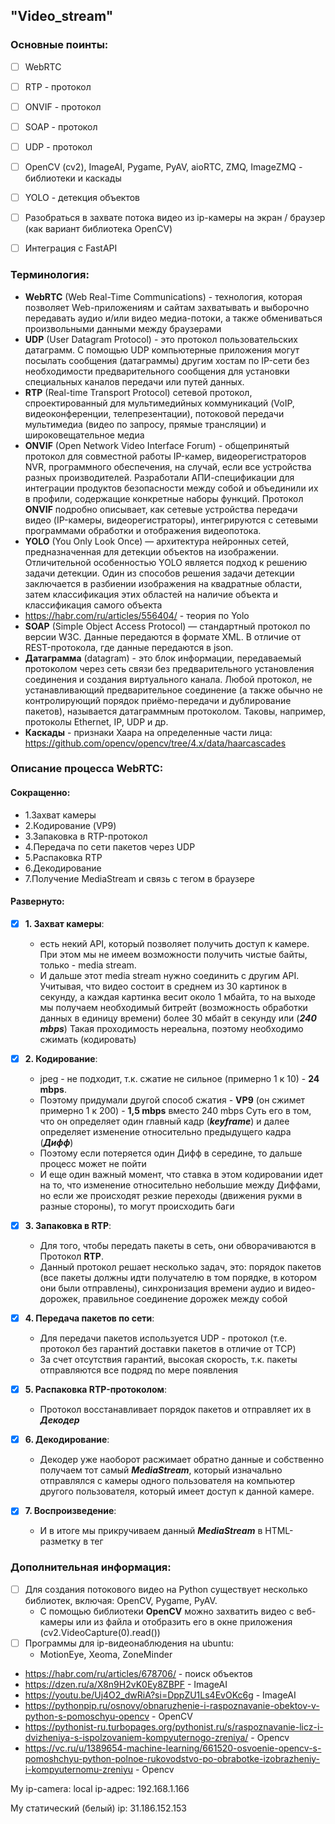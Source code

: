 ## "Video_stream"

### Основные поинты:

- [ ] WebRTC
- [ ] RTP - протокол
- [ ] ONVIF - протокол
- [ ] SOAP - протокол
- [ ] UDP - протокол
- [ ] OpenCV (cv2), ImageAI, Pygame, PyAV, aioRTC, ZMQ, ImageZMQ - библиотеки и каскады
- [ ] YOLO - детекция объектов
- [ ] Разобраться в захвате потока видео из ip-камеры на экран / браузер (как вариант библиотека OpenCV)
- [ ] Интеграция с FastAPI




### Терминология:
- **WebRTC** (Web Real-Time Communications) - технология, которая позволяет Web-приложениям и сайтам захватывать и выборочно передавать аудио и/или видео медиа-потоки, а также обмениваться произвольными данными между браузерами
- **UDP** (User Datagram Protocol) - это протокол пользовательских датаграмм. С помощью UDP компьютерные приложения могут посылать сообщения (датаграммы) другим хостам по IP-сети без необходимости предварительного сообщения для установки специальных каналов передачи или путей данных.
- **RTP** (Real-time Transport Protocol) сетевой протокол, спроектированный для мультимедийных коммуникаций (VoIP, видеоконференции, телепрезентации), потоковой передачи мультимедиа (видео по запросу, прямые трансляции) и широковещательное медиа
- **ONVIF** (Open Network Video Interface Forum) - общепринятый протокол для совместной работы IP-камер, видеорегистраторов NVR, программного обеспечения, на случай, если все устройства разных производителей. Разработали АПИ-спецификации для интеграции продуктов безопасности между собой и объединили их в профили, содержащие конкретные наборы функций. Протокол **ONVIF** подробно описывает, как сетевые устройства передачи видео (IP-камеры, видеорегистраторы), интегрируются с сетевыми программами обработки и отображения видеопотока.
- **YOLO** (You Only Look Once) — архитектура нейронных сетей, предназначенная для детекции объектов на изображении. Отличительной особенностью YOLO является подход к решению задачи детекции. Один из способов решения задачи детекции заключается в разбиении изображения на квадратные области, затем классификация этих областей на наличие объекта и классификация самого объекта
- https://habr.com/ru/articles/556404/ - теория по Yolo
- **SOAP** (Simple Object Access Protocol) — стандартный протокол по версии W3C. Данные передаются в формате XML. В отличие от REST-протокола, где данные передаются в json.
- **Датаграмма** (datagram) - это блок информации, передаваемый протоколом через сеть связи без предварительного установления соединения и создания виртуального канала. Любой протокол, не устанавливающий предварительное соединение (а также обычно не контролирующий порядок приёмо-передачи и дублирование пакетов), называется датаграммным протоколом. Таковы, например, протоколы Ethernet, IP, UDP и др.
- **Каскады** - признаки Хаара на определенные части лица: https://github.com/opencv/opencv/tree/4.x/data/haarcascades

### Описание процесса WebRTC:

#### Сокращенно:
  - 1.Захват камеры
  - 2.Кодирование (VP9)
  - 3.Запаковка в RTP-протокол
  - 4.Передача по сети пакетов через UDP
  - 5.Распаковка RTP
  - 6.Декодирование
  - 7.Получение MediaStream и связь с тегом в браузере

#### Развернуто:
- [x] **1. Захват камеры**:
  - есть некий API, который позволяет получить доступ к камере.
  При этом мы не имеем возможности получить чистые байты, только - media stream.
  - И дальше этот media stream нужно соединить с другим API.
  Учитывая, что видео состоит в среднем из 30 картинок в секунду, а каждая картинка весит около 1 мбайта,
  то на выходе мы получаем необходимый битрейт (возможность обработки данных в единицу времени) более 30 мбайт в секунду или (***240 mbps***)
  Такая проходимость нереальна, поэтому необходимо сжимать (кодировать)

- [x] **2. Кодирование**:
  - jpeg - не подходит, т.к. сжатие не сильное (примерно 1 к 10) - **24 mbps**.
  - Поэтому придумали другой способ сжатия - **VP9** (он сжимет примерно 1 к 200) - **1,5 mbps** вместо 240 mbps
  Суть его в том, что он определяет один главный кадр (***keyframe***) и далее определяет изменение относительно предыдущего кадра (***Дифф***)
  - Поэтому если потеряется один Дифф в середине, то дальше процесс может не пойти
  - И еще один важный момент, что ставка в этом кодировании идет на то, что изменение относительно небольшие между Диффами, но если же происходят резкие переходы (движения рукми в разные стороны), то могут происходить баги

- [x] **3. Запаковка в RTP**:
  - Для того, чтобы передать пакеты в сеть, они обворачиваются в Протокол **RTP**.
  - Данный протокол решает несколько задач, это: порядок пакетов (все пакеты должны идти получателю в том порядке, в котором они были отправлены), синхронизация времени аудио и видео-дорожек, правильное соединение дорожек между собой

- [x] **4. Передача пакетов по сети**:
  - Для передачи пакетов используется UDP - протокол (т.е. протокол без гарантий доставки пакетов в отличие от TCP)
  - За счет отсутствия гарантий, высокая скорость, т.к. пакеты отправляются все подряд по мере появления

- [x] **5. Распаковка RTP-протоколом**:
  - Протокол восстанавливает порядок пакетов и отправляет их в ***Декодер***

- [x] **6. Декодирование**:
  - Декодер уже наоборот расжимает обратно данные и собственно получаем тот самый ***MediaStream***, который изначально отправлялся с камеры одного пользователя на компьютер другого пользователя, который имеет доступ к данной камере.

- [x] **7. Воспроизведение**:
  - И в итоге мы прикручиваем данный ***MediaStream*** в HTML-разметку в тег


### Дополнительная информация:
- [ ] Для создания потокового видео на Python существует несколько библиотек, включая: OpenCV, Pygame, PyAV.
  - C помощью библиотеки **OpenCV** можно захватить видео с веб-камеры или из файла и отобразить его в окне приложения (cv2.VideoCapture(0).read())
- [ ] Программы для ip-видеонаблюдения на ubuntu:
  - MotionEye, Xeoma, ZoneMinder


- https://habr.com/ru/articles/678706/ - поиск объектов
- https://dzen.ru/a/X8n9H2vK0Ey8ZBPF   - ImageAI
- https://youtu.be/Uj4O2_dwRiA?si=DppZU1Ls4EvOKc6g - ImageAI
- https://pythonpip.ru/osnovy/obnaruzhenie-i-raspoznavanie-obektov-v-python-s-pomoschyu-opencv - OpenCV
- https://pythonist-ru.turbopages.org/pythonist.ru/s/raspoznavanie-licz-i-dvizheniya-s-ispolzovaniem-kompyuternogo-zreniya/ - Opencv
- https://vc.ru/u/1389654-machine-learning/661520-osvoenie-opencv-s-pomoshchyu-python-polnoe-rukovodstvo-po-obrabotke-izobrazheniy-i-kompyuternomu-zreniyu - Opencv


My ip-camera:
local ip-адрес: 192.168.1.166

My статический (белый) ip: 31.186.152.153
